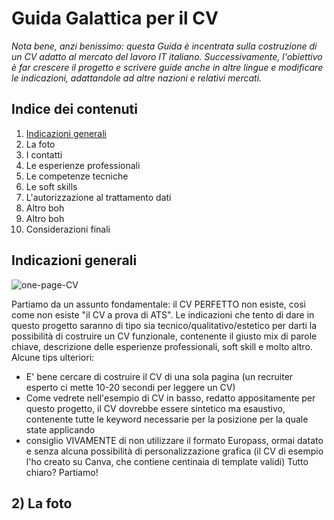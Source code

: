 # Guida Galattica per il CV
*Nota bene, anzi benissimo: questa Guida è incentrata sulla costruzione di un CV adatto al mercato del lavoro IT italiano. Successivamente, l'obiettivo è far crescere il progetto e scrivere guide anche in altre lingue e modificare le indicazioni, adattandole ad altre nazioni e relativi mercati.*


## Indice dei contenuti

  1. [Indicazioni generali](#indicazioni--generali)
  2. La foto
  3. I contatti
  4. Le esperienze professionali
  5. Le competenze tecniche
  6. Le soft skills
  7. L'autorizzazione al trattamento dati
  8. Altro boh
  9. Altro boh
  10. Considerazioni finali


## Indicazioni generali

![one-page-CV](https://user-images.githubusercontent.com/119898224/206795412-99cb4e63-f28d-4bd5-a352-db915e3311bc.jpg)

Partiamo da un assunto fondamentale: il CV PERFETTO non esiste, così come non esiste "il CV a prova di ATS". 
Le indicazioni che tento di dare in questo progetto saranno di tipo sia tecnico/qualitativo/estetico per darti la possibilità di costruire un CV funzionale, contenente il giusto mix di parole chiave, descrizione delle esperienze professionali, soft skill e molto altro. 
Alcune tips ulteriori: 
- E' bene cercare di costruire il CV di una sola pagina (un recruiter esperto ci mette 10-20 secondi per leggere un CV)
- Come vedrete nell'esempio di CV in basso, redatto appositamente per questo progetto, il CV dovrebbe essere sintetico ma esaustivo, contenente tutte le keyword necessarie per la posizione per la quale state applicando
- consiglio VIVAMENTE di non utilizzare il formato Europass, ormai datato e senza alcuna possibilità di personalizzazione grafica (il CV di esempio l'ho creato su Canva, che contiene centinaia di template validi)
Tutto chiaro? Partiamo!

## 2) La foto

